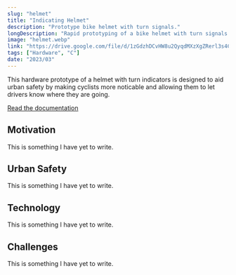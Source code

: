 ```yaml
---
slug: "helmet"
title: "Indicating Helmet"
description: "Prototype bike helmet with turn signals."
longDescription: "Rapid prototyping of a bike helmet with turn signals to improve urban safety."
image: "helmet.webp"
link: "https://drive.google.com/file/d/1zGdzhDCvHW8u2QyqdMXzXgZRerl3s4Cr/view?usp=sharing"
tags: ["Hardware", "C"]
date: "2023/03"
---
```


<p>
  This hardware prototype of a helmet with turn indicators is designed to aid urban safety
  by making cyclists more noticable and allowing them to let drivers know where they are
  going.
</p>
<div class="pt-4 pb-2 flex gap-2 flex-wrap">
  <div class="group">
    <a
      href="https://drive.google.com/file/d/1zGdzhDCvHW8u2QyqdMXzXgZRerl3s4Cr/view?usp=sharing"
      target="_blank"
      class="inline-block elevated-card-hoverable elevated-1 h-8 w-fit">
      <div
        class="border-l-4 border-t-4 border-r-2 border-b-2 border-black h-full w-full flex items-center justify-center px-12">
        <p class="group-hover:underline underline-offset-[0.3rem] decoration-[0.125rem]">
          Read the documentation
        </p>
      </div>
    </a>
  </div>
</div>
<h2 class="text-3xl font-poppins pt-4">Motivation</h2>
<p>This is something I have yet to write.</p>
<h2 class="text-3xl font-poppins pt-4">Urban Safety</h2>
<p>This is something I have yet to write.</p>
<h2 class="text-3xl font-poppins pt-4">Technology</h2>
<p>This is something I have yet to write.</p>
<h2 class="text-3xl font-poppins pt-4">Challenges</h2>
<p>This is something I have yet to write.</p>